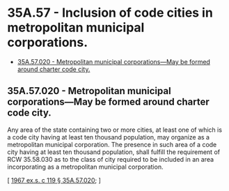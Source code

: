 # 35A.57 - Inclusion of code cities in metropolitan municipal corporations.
* [35A.57.020 - Metropolitan municipal corporations—May be formed around charter code city.](#35a57020---metropolitan-municipal-corporationsmay-be-formed-around-charter-code-city)
## 35A.57.020 - Metropolitan municipal corporations—May be formed around charter code city.
Any area of the state containing two or more cities, at least one of which is a code city having at least ten thousand population, may organize as a metropolitan municipal corporation. The presence in such area of a code city having at least ten thousand population, shall fulfill the requirement of RCW 35.58.030 as to the class of city required to be included in an area incorporating as a metropolitan municipal corporation.

\[ [1967 ex.s. c 119 § 35A.57.020](https://leg.wa.gov/CodeReviser/documents/sessionlaw/1967ex1c119.pdf?cite=1967%20ex.s.%20c%20119%20§%2035A.57.020); \]

